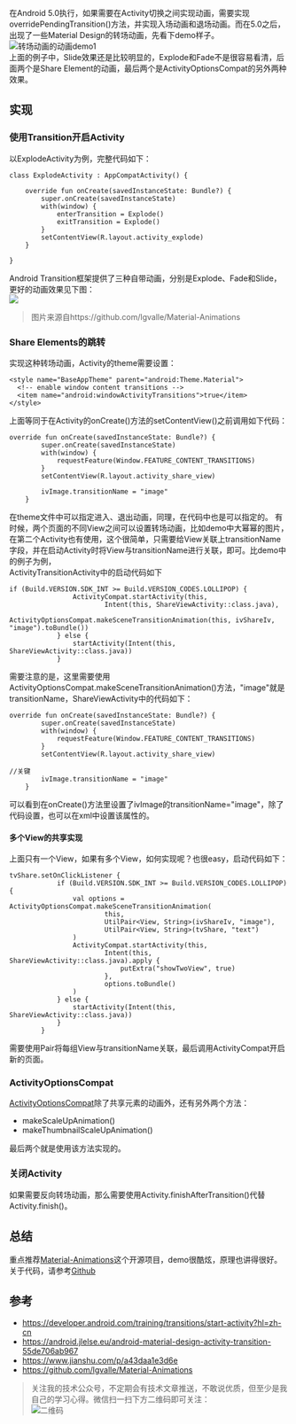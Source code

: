 在Android 5.0执行，如果需要在Activity切换之间实现动画，需要实现        overridePendingTransition()方法，并实现入场动画和退场动画。而在5.0之后，出现了一些Material Design的转场动画，先看下demo样子。  
![转场动画的动画demo1](https://ws2.sinaimg.cn/large/006tNc79ly1fzfeidyvqeg30aq0ipe81.gif)  
上面的例子中，Slide效果还是比较明显的，Explode和Fade不是很容易看清，后面两个是Share Element的动画，最后两个是ActivityOptionsCompat的另外两种效果。  
## 实现  
### 使用Transition开启Activity
以ExplodeActivity为例，完整代码如下：  
```
class ExplodeActivity : AppCompatActivity() {

    override fun onCreate(savedInstanceState: Bundle?) {
        super.onCreate(savedInstanceState)
        with(window) {
            enterTransition = Explode()
            exitTransition = Explode()
        }
        setContentView(R.layout.activity_explode)
    }

}
```
Android Transition框架提供了三种自带动画，分别是Explode、Fade和Slide，更好的动画效果见下图：  
![](https://ws1.sinaimg.cn/large/006tNc79ly1fzfev5xs4zg30oq0f4hdt.gif)  
> 图片来源自https://github.com/lgvalle/Material-Animations  

### Share Elements的跳转  
实现这种转场动画，Activity的theme需要设置：  
```
<style name="BaseAppTheme" parent="android:Theme.Material">
  <!-- enable window content transitions -->
  <item name="android:windowActivityTransitions">true</item>
</style>
```
上面等同于在Activity的onCreate()方法的setContentView()之前调用如下代码：  
```
override fun onCreate(savedInstanceState: Bundle?) {
        super.onCreate(savedInstanceState)
        with(window) {
            requestFeature(Window.FEATURE_CONTENT_TRANSITIONS)
        }
        setContentView(R.layout.activity_share_view)

        ivImage.transitionName = "image"
    }
```
在theme文件中可以指定进入、退出动画，同理，在代码中也是可以指定的。
有时候，两个页面的不同View之间可以设置转场动画，比如demo中大幂幂的图片，在第二个Activity也有使用，这个很简单，只需要给View关联上transitionName字段，并在启动Activity时将View与transitionName进行关联，即可。比demo中的例子为例，  
ActivityTransitionActivity中的启动代码如下
```
if (Build.VERSION.SDK_INT >= Build.VERSION_CODES.LOLLIPOP) {
                ActivityCompat.startActivity(this,
                        Intent(this, ShareViewActivity::class.java),
                        ActivityOptionsCompat.makeSceneTransitionAnimation(this, ivShareIv, "image").toBundle())
            } else {
                startActivity(Intent(this, ShareViewActivity::class.java))
            }
```
需要注意的是，这里需要使用ActivityOptionsCompat.makeSceneTransitionAnimation()方法，"image"就是transitionName，ShareViewActivity中的代码如下：  
```
override fun onCreate(savedInstanceState: Bundle?) {
        super.onCreate(savedInstanceState)
        with(window) {
            requestFeature(Window.FEATURE_CONTENT_TRANSITIONS)
        }
        setContentView(R.layout.activity_share_view)

//关键
        ivImage.transitionName = "image"
    }

```
可以看到在onCreate()方法里设置了ivImage的transitionName="image"，除了代码设置，也可以在xml中设置该属性的。  

#### 多个View的共享实现  
上面只有一个View，如果有多个View，如何实现呢？也很easy，启动代码如下：  
```
tvShare.setOnClickListener {
            if (Build.VERSION.SDK_INT >= Build.VERSION_CODES.LOLLIPOP) {
                val options = ActivityOptionsCompat.makeSceneTransitionAnimation(
                        this,
                        UtilPair<View, String>(ivShareIv, "image"),
                        UtilPair<View, String>(tvShare, "text")
                )
                ActivityCompat.startActivity(this,
                        Intent(this, ShareViewActivity::class.java).apply {
                            putExtra("showTwoView", true)
                        },
                        options.toBundle()
                )
            } else {
                startActivity(Intent(this, ShareViewActivity::class.java))
            }
        }

```
需要使用Pair将每组View与transitionName关联，最后调用ActivityCompat开启新的页面。  
### ActivityOptionsCompat  
[ActivityOptionsCompat](https://developer.android.google.cn/reference/android/support/v4/app/ActivityOptionsCompat)除了共享元素的动画外，还有另外两个方法：  
- makeScaleUpAnimation()
- makeThumbnailScaleUpAnimation()  


最后两个就是使用该方法实现的。  

### 关闭Activity  
如果需要反向转场动画，那么需要使用Activity.finishAfterTransition()代替Activity.finish()。  

## 总结  
重点推荐[Material-Animations](https://github.com/lgvalle/Material-Animations)这个开源项目，demo很酷炫，原理也讲得很好。  
关于代码，请参考[Github](https://github.com/wangli135/ClimbDemo/tree/master/jetpackdemo/src/main/java/com/xingfeng/jetpackdemo/animation/activitytransition)

## 参考  
- https://developer.android.com/training/transitions/start-activity?hl=zh-cn  
- https://android.jlelse.eu/android-material-design-activity-transition-55de706ab967  
- https://www.jianshu.com/p/a43daa1e3d6e  
- https://github.com/lgvalle/Material-Animations  

> 关注我的技术公众号，不定期会有技术文章推送，不敢说优质，但至少是我自己的学习心得。微信扫一扫下方二维码即可关注：  
> ![二维码](https://ws1.sinaimg.cn/large/006tNc79ly1fz0b9yxfsbj309k09kt8n.jpg)